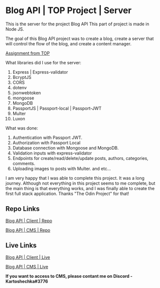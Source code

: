 # Blog API | TOP Project | Server

This is the server for the project Blog API
This part of project is made in Node JS.

The goal of this Blog API project was to create a blog, create a server that will control the flow of the blog, and create a content manager.

[Assignment from TOP](https://www.theodinproject.com/lessons/nodejs-blog-api)

What libraries did I use for the server:

1. Express | Express-validator
2. BcryptJS
3. CORS
4. dotenv
5. jsonwebtoken
6. mongoose
7. MongoDB
8. PassportJS | Passport-local | Passport-JWT
9. Multer
10. Luxon

What was done:

1. Authentication with Passport JWT.
2. Authorization with Passport Local
3. Database connection with Mongoose and MongoDB.
4. Validation inputs with express-validator
5. Endpoints for create/read/delete/update posts, authors, categories, comments.
6. Uploading images to posts with Multer.
   and etc...

I am very happy that I was able to complete this project. It was a long journey. Although not everything in this project seems to me complete, but the main thing is that everything works, and I was finally able to create the first full stack application. Thanks "The Odin Project" for that!

## Repo Links

[Blog API | Client | Repo](https://github.com/Kartohan/Blog-API-TOP-Client)<br/>

[Blog API | CMS | Repo](https://github.com/Kartohan/Blog-API-TOP-CMS)<br/>

## Live Links

[Blog API | Client | Live](https://blog-api-top-client.onrender.com/)<br/>

[Blog API | CMS | Live](https://blog-api-top-cms.onrender.com/)<br/>

**If you want to access to CMS, please contant me on Discord - Kartoshechka#3776**
